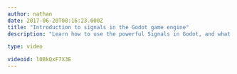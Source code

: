 ```yaml
---
author: nathan
date: 2017-06-20T08:16:23.000Z
title: "Introduction to signals in the Godot game engine"
description: "Learn how to use the powerful Signals in Godot, and what signals and the observer pattern are."

type: video

videoid: l0BkQxF7X3E
---
```


